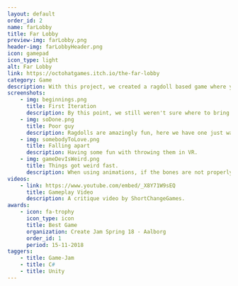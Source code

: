 ```yaml
---
layout: default
order_id: 2
name: farLobby
title: Far Lobby
preview-img: farLobby.png
header-img: farLobbyHeader.png
icon: gamepad
icon_type: light
alt: Far Lobby
link: https://octohatgames.itch.io/the-far-lobby
category: Game
description: With this project, we created a ragdoll based game where you drag people either to hell or heaven, and pay the price for it. The game has a straight forward style to it and as such the development reflected that. Our work was not required to encompass many features, but simply make one and perfect it, adding as much juice as possible.<br><br>Responsabilities:<br>- Ragdoll implementation<br>- Level setup and prefab creation<br>- GameManager to keep track of choices and score<br>- SceneManager to switch between scenes as well as play required animations<br>- AnimationManager which would trigger any event specified in the inspector on any event it would be attached to<br>- InputManager to give the ability to move characters by dragging them around the screen<br>- Lead a team of myself and another programmer and review tasks
screenshots:
    - img: beginnings.png
      title: First Iteration
      description: By this point, we still weren't sure where to bring the people from, we were testing different things.
    - img: soDone.png
      title: Poor guy
      description: Ragdolls are amazingly fun, here we have one just wanting to go home.
    - img: somebodyToLove.png
      title: Falling apart
      description: Having some fun with throwing them in VR.
    - img: gameDevIsWeird.png
      title: Things got weird fast.
      description: When using animations, if the bones are not properly set to the model, odd things can occur.
videos:
    - link: https://www.youtube.com/embed/_X8Y71W9sEQ
      title: Gameplay Video
      description: A critique video by ShortChangeGames.
awards:
    - icon: fa-trophy
      icon_type: icon
      title: Best Game
      organization: Create Jam Spring 18 - Aalborg
      order_id: 1
      period: 15-11-2018
taggers:
    - title: Game-Jam
    - title: C#
    - title: Unity
---
```


